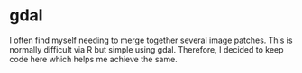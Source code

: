 # gdal
I often find myself needing to merge together several image patches. This is normally difficult via R but simple using gdal. Therefore, I decided to keep code here which helps me achieve the same.
